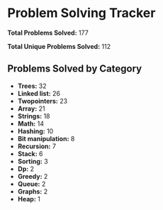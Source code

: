 # Problem Solving Tracker

**Total Problems Solved:** 177

**Total Unique Problems Solved:** 112

## Problems Solved by Category

- **Trees:** 32
- **Linked list:** 26
- **Twopointers:** 23
- **Array:** 21
- **Strings:** 18
- **Math:** 14
- **Hashing:** 10
- **Bit manipulation:** 8
- **Recursion:** 7
- **Stack:** 6
- **Sorting:** 3
- **Dp:** 2
- **Greedy:** 2
- **Queue:** 2
- **Graphs:** 2
- **Heap:** 1
